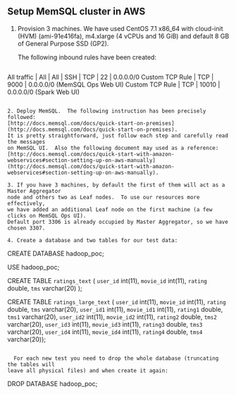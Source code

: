 ## Setup MemSQL cluster in AWS

1. Provision 3 machines.  We have used CentOS 7.1 x86_64 with cloud-init (HVM) (ami-91e416fa),
m4.xlarge (4 vCPUs and 16 GiB) and default 8 GB of General Purpose SSD (GP2).

   The following inbound rules have been created:

   ```
All traffic | All | All | <IP range of the subnetwork>
SSH | TCP | 22 | 0.0.0.0/0
Custom TCP Rule | TCP | 9000 | 0.0.0.0/0 (MemSQL Ops Web UI)
Custom TCP Rule | TCP | 10010 | 0.0.0.0/0 (Spark Web UI)
```

2. Deploy MemSQL.  The following instruction has been precisely followed:
[http://docs.memsql.com/docs/quick-start-on-premises](http://docs.memsql.com/docs/quick-start-on-premises).
It is pretty straightforward, just follow each step and carefully read the messages
on MemSQL UI.  Also the following document may used as a reference:
[http://docs.memsql.com/docs/quick-start-with-amazon-webservices#section-setting-up-on-aws-manually]
(http://docs.memsql.com/docs/quick-start-with-amazon-webservices#section-setting-up-on-aws-manually).

3. If you have 3 machines, by default the first of them will act as a Master Aggregator
node and others two as Leaf nodes.  To use our resources more effectively,
we have added an additional Leaf node on the first machine (a few clicks on MemSQL Ops UI).
Default port 3306 is already occupied by Master Aggregator, so we have chosen 3307.

4. Create a database and two tables for our test data:

   ```
CREATE DATABASE hadoop_poc;

USE hadoop_poc;

CREATE TABLE `ratings_text` (
  `user_id` int(11),
  `movie_id` int(11),
  `rating` double,
  `tms` varchar(20)
);

CREATE TABLE `ratings_large_text` (
  `user_id` int(11),
  `movie_id` int(11),
  `rating` double,
  `tms` varchar(20),
  `user_id1` int(11),
  `movie_id1` int(11),
  `rating1` double,
  `tms1` varchar(20),
  `user_id2` int(11),
  `movie_id2` int(11),
  `rating2` double,
  `tms2` varchar(20),
  `user_id3` int(11),
  `movie_id3` int(11),
  `rating3` double,
  `tms3` varchar(20),
  `user_id4` int(11),
  `movie_id4` int(11),
  `rating4` double,
  `tms4` varchar(20));
```

  For each new test you need to drop the whole database (truncating the tables will
leave all physical files) and when create it again:

  ```
DROP DATABASE hadoop_poc;
```


